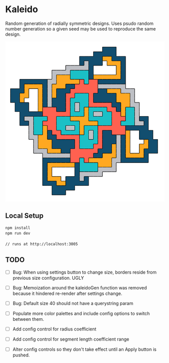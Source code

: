 # Kaleido

Random generation of radially symmetric designs. Uses psudo random number generation so a given seed may be used to reproduce the same design.

![alt text](https://github.com/JoeTheDave/kaleido/blob/master/example.png)

## Local Setup

```sh
npm install
npm run dev

// runs at http://localhost:3005
```

## TODO

- [ ] Bug: When using settings button to change size, borders reside from previous size configuration. UGLY
- [ ] Bug: Memoization around the kaleidoGen function was removed because it hindered re-render after settings change.
- [ ] Bug: Default size 40 should not have a querystring param

- [ ] Populate more color palettes and include config options to switch between them.
- [ ] Add config control for radius coefficient
- [ ] Add config control for segment length coefficient range
- [ ] Alter config controls so they don't take effect until an Apply button is pushed.
